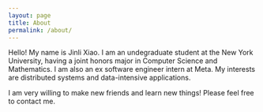 ```yaml
---
layout: page
title: About
permalink: /about/
---
```


Hello! My name is Jinli Xiao. I am an undegraduate student at the New York University, having a joint honors major in Computer Science and Mathematics. I am also an ex software engineer intern at Meta. My interests are distributed systems and data-intensive applications.

I am very willing to make new friends and learn new things! Please feel free to contact me.

